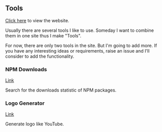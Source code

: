 ## Tools

[Click here](https://tools.waningflow.com/) to view the website.

Usually there are several tools I like to use. Someday I want to combine them in one site thus I make "Tools". 

For now, there are only two tools in the site. But I'm going to add more. If you have any interesting ideas or requirements, raise an issue and I'll consider to add the functionality.

### NPM Downloads 
[Link](https://tools.waningflow.com/npm-download)

Search for the downloads statistic of NPM packages.

### Logo Generator
[Link](https://tools.waningflow.com/logo-generate)

Generate logo like YouTube.